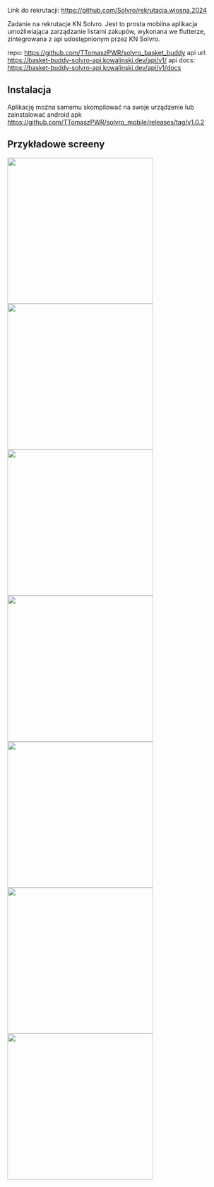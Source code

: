 Link do rekrutacji: https://github.com/Solvro/rekrutacja.wiosna.2024

Zadanie na rekrutacje KN Solvro. Jest to prosta mobilna aplikacja umożliwiająca zarządzanie listami zakupów, wykonana we flutterze, zintegrowana z api udostępnionym przez KN Solvro.

repo: https://github.com/TTomaszPWR/solvro_basket_buddy
api url: https://basket-buddy-solvro-api.kowalinski.dev/api/v1/
api docs: https://basket-buddy-solvro-api.kowalinski.dev/api/v1/docs

## Instalacja
Aplikację można samemu skompilować na swoje urządzenie lub zainstalować android apk https://github.com/TTomaszPWR/solvro_mobile/releases/tag/v1.0.2

## Przykładowe screeny
<img src="https://github.com/TTomaszPWR/solvro_mobile/assets/153635094/ffaa26d5-276a-496e-b529-57b1b9e83fea" width="330" />
<img src="https://github.com/TTomaszPWR/solvro_mobile/assets/153635094/67258857-a03b-4d57-8808-1f4ce33e945a" width="330" />
<img src="https://github.com/TTomaszPWR/solvro_mobile/assets/153635094/50f55ea0-0dcf-4f22-8297-8880a7991a3d" width="330" />
<img src="https://github.com/TTomaszPWR/solvro_mobile/assets/153635094/6dcd58ff-fc24-46f3-8172-25b73e76d586" width="330" />
<img src="https://github.com/TTomaszPWR/solvro_mobile/assets/153635094/ff64ab85-75e0-4fb0-beb3-eef83b015a20" width="330" />
<img src="https://github.com/TTomaszPWR/solvro_mobile/assets/153635094/f45d8f8a-e1cf-42f1-808a-d70db0f44131" width="330" />
<img src="https://github.com/TTomaszPWR/solvro_mobile/assets/153635094/e32eacb9-5797-4f40-ba4a-7ed4e6349601" width="330" />
